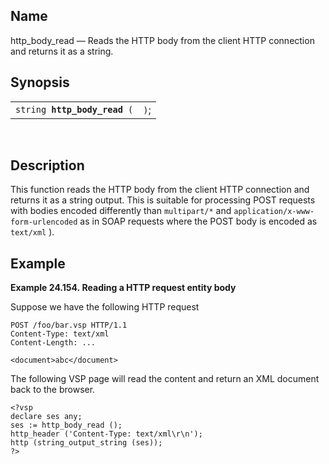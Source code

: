 <div id="fn_http_body_read" class="refentry">

<div class="titlepage">

</div>

<div class="refnamediv">

## Name

http_body_read — Reads the HTTP body from the client HTTP connection and
returns it as a string.

</div>

<div class="refsynopsisdiv">

## Synopsis

<div id="fsyn_http_body_read" class="funcsynopsis">

|                                   |      |
|-----------------------------------|------|
| `string `**`http_body_read`**` (` | `)`; |

<div class="funcprototype-spacer">

 

</div>

</div>

</div>

<div id="desc_http_body_read" class="refsect1">

## Description

This function reads the HTTP body from the client HTTP connection and
returns it as a string output. This is suitable for processing POST
requests with bodies encoded differently than `multipart/*` and
`application/x-www-form-urlencoded` as in SOAP requests where the POST
body is encoded as `text/xml` ).

</div>

<div id="examples_http_body_read" class="refsect1">

## Example

<div id="ex_http_body_read_1" class="example">

**Example 24.154. Reading a HTTP request entity body**

<div class="example-contents">

Suppose we have the following HTTP request

``` screen
POST /foo/bar.vsp HTTP/1.1
Content-Type: text/xml
Content-Length: ...

<document>abc</document>
```

The following VSP page will read the content and return an XML document
back to the browser.

``` screen
<?vsp
declare ses any;
ses := http_body_read ();
http_header ('Content-Type: text/xml\r\n');
http (string_output_string (ses));
?>
```

</div>

</div>

  

</div>

</div>
